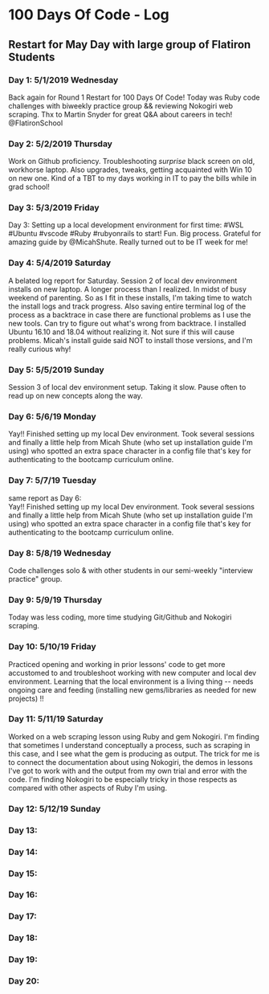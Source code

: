 # 100 Days Of Code - Log

## **Restart for May Day with large group of Flatiron Students**

### Day 1:  5/1/2019 Wednesday
Back again for Round 1 Restart for 100 Days Of Code! Today was Ruby code challenges with biweekly practice group && reviewing Nokogiri web scraping.  Thx to Martin Snyder for great Q&A about careers in tech! @FlatironSchool 

### Day 2: 5/2/2019 Thursday
Work on Github proficiency. Troubleshooting *surprise* black screen on old, workhorse laptop. Also upgrades, tweaks, getting acquainted with Win 10 on new one. Kind of a TBT to my days working in IT to pay the bills while in grad school! 

### Day 3: 5/3/2019 Friday
Day 3:  Setting up a local development environment for first time:  #WSL #Ubuntu #vscode  #Ruby #rubyonrails  to start!  Fun. Big process. Grateful for amazing guide by @MicahShute. Really turned out to be IT week for me!

### Day 4: 5/4/2019 Saturday
A belated log report for Saturday. Session 2 of local dev environment installs on new laptop. A longer process than I realized. In midst of busy weekend of parenting. So as I fit in these installs, I'm taking time to watch the install logs and track progress. Also saving entire terminal log of the process as a backtrace in case there are functional problems as I use the new tools. Can try to figure out what's wrong from backtrace. I installed Ubuntu 16.10 and 18.04 without realizing it. Not sure if this will cause problems. Micah's install guide said NOT to install those versions, and I'm really curious why!

### Day 5: 5/5/2019 Sunday
Session 3 of local dev environment setup. Taking it slow. Pause often to read up on new concepts along the way.

### Day 6: 5/6/19 Monday
Yay!! Finished setting up my local Dev environment. Took several sessions and finally a little help from 
Micah Shute (who set up installation guide I'm using) who spotted an extra space character in a config file that's key for authenticating to the bootcamp curriculum online.

### Day 7: 5/7/19 Tuesday
same report as Day 6:  
Yay!! Finished setting up my local Dev environment. Took several sessions and finally a little help from 
Micah Shute (who set up installation guide I'm using) who spotted an extra space character in a config file that's key for authenticating to the bootcamp curriculum online.

### Day 8: 5/8/19 Wednesday
Code challenges solo & with other students in our semi-weekly "interview practice" group. 

### Day 9: 5/9/19 Thursday
Today was less coding, more time studying Git/Github and Nokogiri scraping.  

### Day 10: 5/10/19 Friday
Practiced opening and working in prior lessons' code to get more accustomed to and troubleshoot working with new computer and local dev environment. Learning that the local environment is a living thing -- needs ongoing care and feeding (installing new gems/libraries as needed for new projects) !!

### Day 11: 5/11/19 Saturday
Worked on a web scraping lesson using Ruby and gem Nokogiri. I'm finding that sometimes I understand conceptually a process, such as scraping in this case, and I see what the gem is producing as output. The trick for me is to connect the documentation about using Nokogiri, the demos in lessons I've got to work with and the output from my own trial and error with the code. I'm finding Nokogiri to be especially tricky in those respects as compared with other aspects of Ruby I'm using.

### Day 12: 5/12/19 Sunday 

### Day 13: 

### Day 14: 

### Day 15: 

### Day 16: 

### Day 17: 

### Day 18: 

### Day 19: 

### Day 20:
